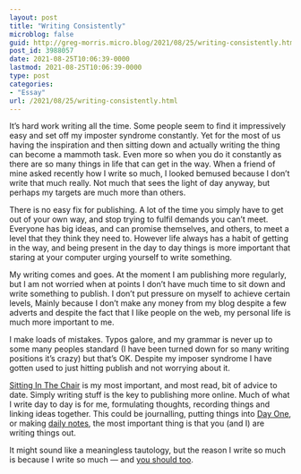 ```yaml
---
layout: post
title: "Writing Consistently"
microblog: false
guid: http://greg-morris.micro.blog/2021/08/25/writing-consistently.html
post_id: 3988057
date: 2021-08-25T10:06:39-0000
lastmod: 2021-08-25T10:06:39-0000
type: post
categories:
- "Essay"
url: /2021/08/25/writing-consistently.html
---
```

<p>It’s hard work writing all the time. Some people seem to find it impressively easy and set off my imposter syndrome constantly. Yet for the most of us having the inspiration and then sitting down and actually writing the thing can become a mammoth task. Even more so when you do it constantly as there are so many things in life that can get in the way. When a friend of mine asked recently how I write so much, I looked bemused because I don’t write that much really. Not much that sees the light of day anyway, but perhaps my targets are much more than others.</p><p>There is no easy fix for publishing. A lot of the time you simply have to get out of your own way, and stop trying to fulfil demands you can’t meet. Everyone has big ideas, and can promise themselves, and others, to meet a level that they think they need to. However life always has a habit of getting in the way, and being present in the day to day things is more important that staring at your computer urging yourself to write something.</p><p>My writing comes and goes. At the moment I am publishing more regularly, but I am not worried when at points I don’t have much time to sit down and write something to publish. I don’t put pressure on myself to achieve certain levels, Mainly because I don’t make any money from my blog despite a few adverts and despite the fact that I like people on the web, my personal life is much more important to me.</p><p>I make loads of mistakes. Typos galore, and my grammar is never up to some many peoples standard (I have been turned down for so many writing positions it’s crazy) but that’s OK. Despite my imposer syndrome I have gotten used to just hitting publish and not worrying about it.</p><p><a href="https://gregmorris.co.uk/blog/sitting-in-the/">Sitting In The Chair</a> is my most important, and most read, bit of advice to date. Simply writing stuff is the key to publishing more online. Much of what I write day to day is for me, formulating thoughts, recording things and linking ideas together. This could be journalling, putting things into <a href="https://gregmorris.co.uk/blog/journaling-with-day/">Day One</a>, or making <a href="https://gregmorris.co.uk/blog/using-craft-for/">daily notes</a>, the most important thing is that you (and I) are writing things out.</p><p>It might sound like a meaningless tautology, but the reason I write so much is because I write so much — and <a href="https://gregmorris.co.uk/blog/this-is-how/">you should too</a>.</p>
